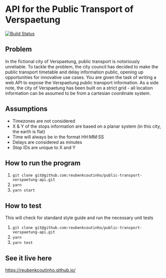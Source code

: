 # API for the Public Transport of Verspaetung

[![Build Status](https://travis-ci.org/reubenkcoutinho/public-transport-verspaetung-api.svg?branch=master)](https://travis-ci.org/reubenkcoutinho/public-transport-verspaetung-api)

## Problem

In the fictional city of Verspaetung, public transport is notoriously unreliable. To tackle the problem, the city council has decided to make the public transport timetable and delay information public, opening up opportunities for innovative use cases.
You are given the task of writing a web API to expose the Verspaetung public transport information.
As a side note, the city of Verspaetung has been built on a strict grid - all location information can be assumed to be from a cartesian coordinate system.

## Assumptions

- Timezones are not considered
- X & Y of the stops information are based on a planar system (in this city, the earth is flat)
- Time will always be in the format HH:MM:SS
- Delays are considered as minutes
- Stop IDs are unique to X and Y

## How to run the program

1. `git clone git@github.com:reubenkcoutinho/public-transport-verspaetung-api.git`
2. `yarn`
3. `yarn start`

## How to test

This will check for standard style guide and run the necessary unit tests

1. `git clone git@github.com:reubenkcoutinho/public-transport-verspaetung-api.git`
2. `yarn`
3. `yarn test`

## See it live here

https://reubenkcoutinho.github.io/
